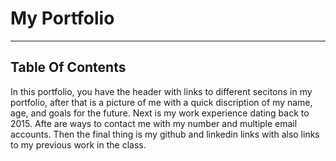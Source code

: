 # My Portfolio

---

## Table Of Contents
In this portfolio, you have the header with links to different secitons in my portfolio, after that is a picture of me with a quick discription of my name, age, and goals for the future.
Next is my work experience dating back to 2015.
Afte are ways to contact me with my number and multiple email accounts.
Then the final thing is my github and linkedin links with also links to my previous work in the class.